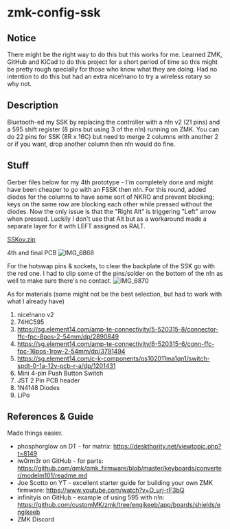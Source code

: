 # zmk-config-ssk

## Notice
There might be the right way to do this but this works for me. Learned ZMK, GitHub and KiCad to do this project for a short period of time so this might be pretty rough specially for those who know what they are doing. Had no intention to do this but had an extra nice!nano to try a wireless rotary so why not.

## Description
Bluetooth-ed my SSK by replacing the controller with a n!n v2 (21 pins) and a 595 shift register (8 pins but using 3 of the n!n) running on ZMK. You can do 22 pins for SSK (8R x 16C) but need to merge 2 columns with another 2 or if you want, drop another column then n!n would do fine.

## Stuff
Gerber files below for my 4th prototype - I'm completely done and might have been cheaper to go with an FSSK then n!n. For this round, added diodes for the columns to have some sort of NKRO and prevent blocking; keys on the same row are blocking each other while pressed without the diodes. Now the only issue is that the "Right Alt" is triggering "Left" arrow when pressed. Luckily I don't use that Alt but as a workaround made a separate layer for it with LEFT assigned as RALT.

[SSKoy.zip](https://github.com/nyemash/zmk-config-ssk/files/11471226/SSKoy.zip)

4th and final PCB
![IMG_6868](https://github.com/nyemash/zmk-config-ssk/assets/83567311/1a8457f1-0c78-45b1-ae8f-6649d1eec036)

For the hotswap pins & sockets, to clear the backplate of the SSK go with the red one. I had to clip some of the pins/solder on the bottom of the n!n as well to make sure there's no contact.
![IMG_6870](https://github.com/nyemash/zmk-config-ssk/assets/83567311/9c558f41-c355-4461-bb5c-57f3539b3115)

As for materials (some might not be the best selection, but had to work with what I already have)
1. nice!nano v2
2. 74HC595
3. https://sg.element14.com/amp-te-connectivity/5-520315-8/connector-ffc-fpc-8pos-2-54mm/dp/2890849
4. https://sg.element14.com/amp-te-connectivity/6-520315-6/conn-ffc-fpc-16pos-1row-2-54mm/dp/3791494
5. https://sg.element14.com/c-k-components/os102011ma1qn1/switch-spdt-0-1a-12v-pcb-r-a/dp/1201431
6. Mini 4-pin Push Button Switch
7. JST 2 Pin PCB header
8. 1N4148 Diodes
9. LiPo

## References & Guide
Made things easier.

* phosphorglow on DT - for matrix: https://deskthority.net/viewtopic.php?t=8149
* iw0rm3r on GitHub - for parts:  https://github.com/qmk/qmk_firmware/blob/master/keyboards/converter/modelm101/readme.md
* Joe Scotto on YT - excellent starter guide for building your own ZMK firmware: https://www.youtube.com/watch?v=O_urj-rF3bQ
* infinityis on GitHub - example of using 595 with n!n: https://github.com/customMK/zmk/tree/engikeeb/app/boards/shields/engikeeb
* ZMK Discord
